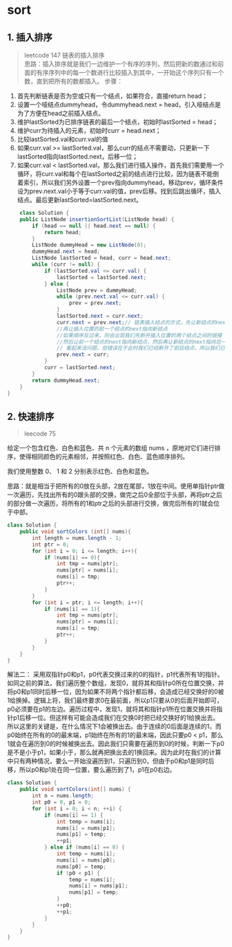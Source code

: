 # sort
## 1. 插入排序
>leetcode 147
链表的插入排序  
思路：插入排序就是我们一边维护一个有序的序列，然后把新的数通过和前面的有序序列中的每一个数进行比较插入到其中，一开始这个序列只有一个数，直到把所有的数都插入。
步骤：  
1. 首先判断链表是否为空或只有一个结点，如果符合，直接return head；
2. 设置一个哑结点dummyhead，令dummyhead.next = head，引入哑结点是为了方便在head之前插入结点。
3. 维护lastSorted为已排序链表的最后一个结点，初始时lastSorted = head；
4. 维护curr为待插入的元素，初始时curr = head.next；
5. 比较lastSorted.val和curr.val的值
6. 如果curr.val >= lastSorted.val，那么curr的结点不需要动，只更新一下lastSorted指向lastSorted.next，后移一位；
7. 如果curr.val < lastSorted.val，那么我们进行插入操作，首先我们需要用一个循环，将curr.val和每个在lastSorted之前的结点进行比较，因为链表不能倒着索引，所以我们另外设置一个prev指向dummyhead，移动prev，循环条件设为prev.next.val小于等于curr.val的值，prev后移。找到后跳出循环，插入结点。最后更新lastSorted=lastSorted.next。  
``````java 
    class Solution {
    public ListNode insertionSortList(ListNode head) {
        if (head == null || head.next == null) {
            return head;
        }
        ListNode dummyHead = new ListNode(0);
        dummyHead.next = head;
        ListNode lastSorted = head, curr = head.next;
        while (curr != null) {
            if (lastSorted.val <= curr.val) {
                lastSorted = lastSorted.next;
            } else {
                ListNode prev = dummyHead;
                while (prev.next.val <= curr.val) {
                    prev = prev.next;
                }
                lastSorted.next = curr.next;
                curr.next = prev.next;// 链表插入结点的方式，先让新结点的next指向插入位置的后一个结点  
                //再让插入位置的前一个结点的next指向新结点  
                //如果顺序反过来，则会出现我们先断开插入位置的两个结点之间的链接  
                //然后让前一个结点的next指向新结点，然后再让新结点的next指向后一个结点  
                // 看起来没问题，但错误在于此时我们已经断开了前后结点，所以我们已经失去了后面结点的位置，除非我们在前面先存一次后面结点的位置，否则就会出现环。
                prev.next = curr;
            }
            curr = lastSorted.next;
        }
        return dummyHead.next;
    }
}
``````

## 2. 快速排序

>leecode 75

给定一个包含红色、白色和蓝色、共 n 个元素的数组 nums ，原地对它们进行排序，使得相同颜色的元素相邻，并按照红色、白色、蓝色顺序排列。

我们使用整数 0、 1 和 2 分别表示红色、白色和蓝色。

思路：就是相当于把所有的0放在头部，2放在尾部，1放在中间。使用单指针ptr做一次遍历，先找出所有的0跟头部的交换，做完之后0全部位于头部，再将ptr之后的部分做一次遍历，将所有的1和ptr之后的头部进行交换，做完后所有的1就会位于中部。

```java
class Solution {
    public void sortColors (int[] nums){
        int length = nums.length - 1;
        int ptr = 0;
        for (int i = 0; i <= length; i++){
            if (nums[i] == 0){
                int tmp = nums[ptr];
                nums[ptr] = nums[i];
                nums[i] = tmp;
                ptr++;
            }
        }
        for (int i = ptr; i <= length; i++){
            if (nums[i] == 1){
                int tmp = nums[ptr];
                nums[ptr] = nums[i];
                nums[i] = tmp;
                ptr++;
            }
        }
    }
}
```
解法二：
采用双指针p0和p1，p0代表交换过来的0的指针，p1代表所有1的指针。如同之前的算法，我们遍历整个数组，发现0，就将其和指针p0所在位置交换，并将p0和p1同时后移一位，因为如果不将两个指针都后移，会造成已经交换好的0被1给换掉。逻辑上将，我们最终要求0在最前面，所以p1只要从0的后面开始即可，p0必须要在p1的左边。遍历过程中，发现1，就将其和指针p1所在位置交换并将指针p1后移一位。但这样有可能会造成我们在交换0时把已经交换好的1给换出去。  
所以这里的关键是，在什么情况下1会被换出去。由于连续的0后面是连续的1，而p0始终在所有的0的最末端，p1始终在所有的1的最末端，因此只要p0 < p1，那么1就会在遍历到0的时候被换出去。因此我们只需要在遍历到0的时候，判断一下p0是不是小于p1，如果小于，那么就再把换出去的1换回来。因为此时在我们的计算中只有两种情况，要么一开始没遍历到1，只遍历到0，但由于p0和p1是同时后移，所以p0和p1处在同一位置，要么遍历到了1，p1在p0右边。  
```java
class Solution {
    public void sortColors(int[] nums) {
        int n = nums.length;
        int p0 = 0, p1 = 0;
        for (int i = 0; i < n; ++i) {
            if (nums[i] == 1) {
                int temp = nums[i];
                nums[i] = nums[p1];
                nums[p1] = temp;
                ++p1;
            } else if (nums[i] == 0) {
                int temp = nums[i];
                nums[i] = nums[p0];
                nums[p0] = temp;
                if (p0 < p1) {
                    temp = nums[i];
                    nums[i] = nums[p1];
                    nums[p1] = temp;
                }
                ++p0;
                ++p1;
            }
        }
    }
}

```


